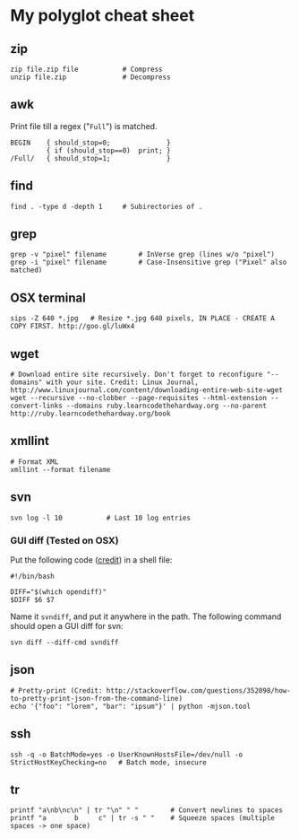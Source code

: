 # My polyglot cheat sheet

## zip

	zip file.zip file			# Compress
	unzip file.zip				# Decompress


## awk

Print file till a regex ("`Full`") is matched.

	BEGIN    { should_stop=0;              }
	         { if (should_stop==0) 	print; }
	/Full/   { should_stop=1;              }

## find

	find . -type d -depth 1		# Subirectories of .
	
## grep

	grep -v "pixel" filename		# InVerse grep (lines w/o "pixel")
	grep -i "pixel" filename		# Case-Insensitive grep ("Pixel" also matched)

## OSX terminal

	sips -Z 640 *.jpg	# Resize *.jpg 640 pixels, IN PLACE - CREATE A COPY FIRST. http://goo.gl/luWx4

## wget

	# Download entire site recursively. Don't forget to reconfigure "--domains" with your site. Credit: Linux Journal, http://www.linuxjournal.com/content/downloading-entire-web-site-wget
	wget --recursive --no-clobber --page-requisites --html-extension --convert-links --domains ruby.learncodethehardway.org --no-parent http://ruby.learncodethehardway.org/book


## xmllint

	# Format XML
	xmllint --format filename
	
## svn

	svn log -l 10			# Last 10 log entries
	
### GUI diff (Tested on OSX)

Put the following code ([credit](http://dtobi.wordpress.com/2010/05/27/use-filemerge-with-svn-diff/)) in a shell file:

	#!/bin/bash
	
	DIFF="$(which opendiff)"
	$DIFF $6 $7

Name it `svndiff`, and put it anywhere in the path. The following command should open a GUI diff for svn:

    svn diff --diff-cmd svndiff
	
## json

	# Pretty-print (Credit: http://stackoverflow.com/questions/352098/how-to-pretty-print-json-from-the-command-line)
	echo '{"foo": "lorem", "bar": "ipsum"}' | python -mjson.tool
	
## ssh

	ssh -q -o BatchMode=yes -o UserKnownHostsFile=/dev/null -o StrictHostKeyChecking=no   # Batch mode, insecure
	
## tr
	printf "a\nb\nc\n" | tr "\n" " "        # Convert newlines to spaces
	printf "a       b     c" | tr -s " "    # Squeeze spaces (multiple spaces -> one space)

